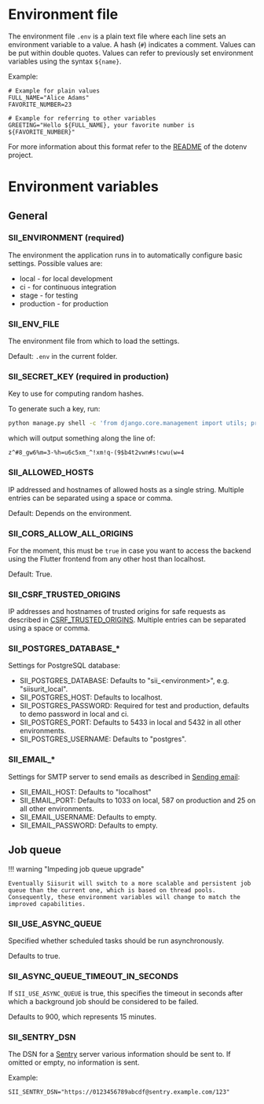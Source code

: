 # Environment file

The environment file `.env` is a plain text file where each line sets an environment variable to a value. A hash (`#`) indicates a comment. Values can be put within double quotes. Values can refer to previously set environment variables using the syntax `${name}`.

Example:

```dotenv
# Example for plain values
FULL_NAME="Alice Adams"
FAVORITE_NUMBER=23

# Example for referring to other variables
GREETING="Hello ${FULL_NAME}, your favorite number is ${FAVORITE_NUMBER}"
```

For more information about this format refer to the [README](https://github.com/theskumar/python-dotenv/blob/main/README.md) of the dotenv project.

# Environment variables

## General

### SII_ENVIRONMENT (required)

The environment the application runs in to automatically configure basic settings. Possible values are:

- local - for local development
- ci - for continuous integration
- stage - for testing
- production - for production

### SII_ENV_FILE

The environment file from which to load the settings.

Default: `.env` in the current folder.

### SII_SECRET_KEY (required in production)

Key to use for computing random hashes.

To generate such a key, run:

```bash
python manage.py shell -c 'from django.core.management import utils; print(utils.get_random_secret_key())'
```

which will output something along the line of:

```
z^#8_gw6%m=3-%h=u6c5xm_^!xm!q-(9$b4t2vwn#s!cwu(w=4
```

### SII_ALLOWED_HOSTS

IP addressed and hostnames of allowed hosts as a single string. Multiple entries can be separated using a space or comma.

Default: Depends on the environment.

### SII_CORS_ALLOW_ALL_ORIGINS

For the moment, this must be `true` in case you want to access the backend using the Flutter frontend from any other host than localhost.

Default: True.

### SII_CSRF_TRUSTED_ORIGINS

IP addresses and hostnames of trusted origins for safe requests as described in [CSRF_TRUSTED_ORIGINS](https://docs.djangoproject.com/en/4.2/ref/settings/#csrf-trusted-origins). Multiple entries can be separated using a space or comma.

### SII_POSTGRES_DATABASE\_\*

Settings for PostgreSQL database:

- SII_POSTGRES_DATABASE: Defaults to "sii\_\<environment\>", e.g. "siisurit_local".
- SII_POSTGRES_HOST: Defaults to localhost.
- SII_POSTGRES_PASSWORD: Required for test and production, defaults to demo password in local and ci.
- SII_POSTGRES_PORT: Defaults to 5433 in local and 5432 in all other environments.
- SII_POSTGRES_USERNAME: Defaults to "postgres".

### SII_EMAIL\_\*

Settings for SMTP server to send emails as described in [Sending email](https://docs.djangoproject.com/en/4.2/topics/email/):

- SII_EMAIL_HOST: Defaults to "localhost"
- SII_EMAIL_PORT: Defaults to 1033 on local, 587 on production and 25 on all other environments.
- SII_EMAIL_USERNAME: Defaults to empty.
- SII_EMAIL_PASSWORD: Defaults to empty.

## Job queue

!!! warning "Impeding job queue upgrade"

    Eventually Siisurit will switch to a more scalable and persistent job queue than the current one, which is based on thread pools. Consequently, these environment variables will change to match the improved capabilities.

### SII_USE_ASYNC_QUEUE

Specified whether scheduled tasks should be run asynchronously.

Defaults to true.

### SII_ASYNC_QUEUE_TIMEOUT_IN_SECONDS

If `SII_USE_ASYNC_QUEUE` is true, this specifies the timeout in seconds after which a background job should be considered to be failed.

Defaults to 900, which represents 15 minutes.

### SII_SENTRY_DSN

The DSN for a [Sentry](https://sentry.io) server various information should be sent to. If omitted or empty, no information is sent.

Example:

```dotenv
SII_SENTRY_DSN="https://0123456789abcdf@sentry.example.com/123"
```
